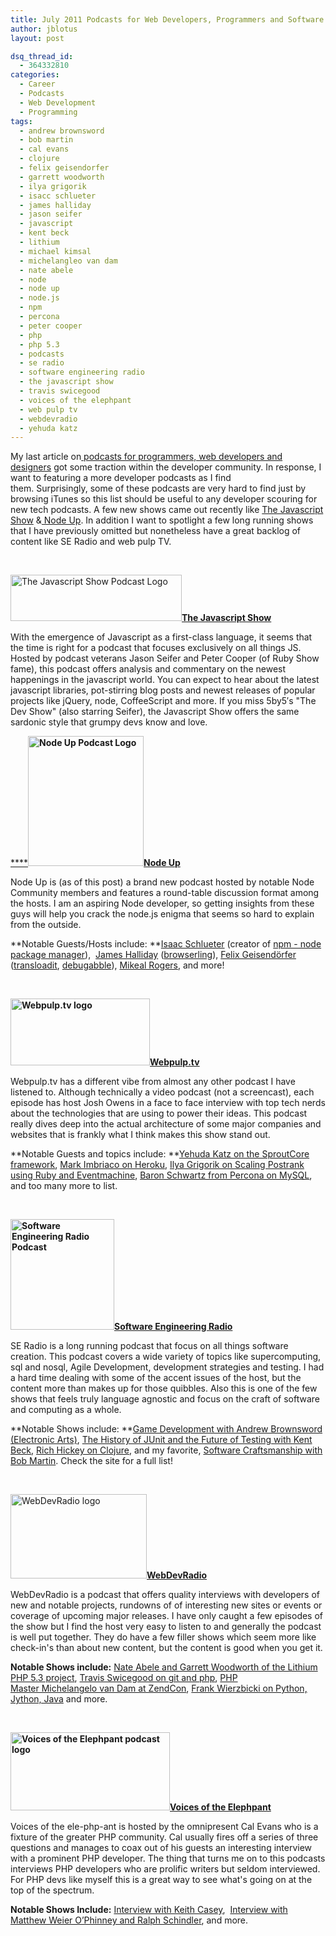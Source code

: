 ```yaml
---
title: July 2011 Podcasts for Web Developers, Programmers and Software Engineers
author: jblotus
layout: post

dsq_thread_id:
  - 364332810
categories:
  - Career
  - Podcasts
  - Web Development
  - Programming
tags:
  - andrew brownsword
  - bob martin
  - cal evans
  - clojure
  - felix geisendorfer
  - garrett woodworth
  - ilya grigorik
  - isacc schlueter
  - james halliday
  - jason seifer
  - javascript
  - kent beck
  - lithium
  - michael kimsal
  - michelangleo van dam
  - nate abele
  - node
  - node up
  - node.js
  - npm
  - percona
  - peter cooper
  - php
  - php 5.3
  - podcasts
  - se radio
  - software engineering radio
  - the javascript show
  - travis swicegood
  - voices of the elephpant
  - web pulp tv
  - webdevradio
  - yehuda katz
---
```

My last article on[ podcasts for programmers, web developers and designers][1] got some traction within the developer community. In response, I want to featuring a more developer podcasts as I find them. Surprisingly, some of these podcasts are very hard to find just by browsing iTunes so this list should be useful to any developer scouring for new tech podcasts. A few new shows came out recently like [The Javascript Show][2] &[ Node Up][3]. In addition I want to spotlight a few long running shows that I have previously omitted but nonetheless have a great backlog of content like SE Radio and web pulp TV.

<!--more-->

&nbsp;

[<img class="size-full wp-image-623 alignleft" title="Listen to the Javascript Show Podcast" src="http://www.jblotus.com/wp-content/uploads/2011/07/the-javascript-show.jpg" alt="The Javascript Show Podcast Logo" width="274" height="74" />][4]**[The Javascript Show][4]**

With the emergence of Javascript as a first-class language, it seems that the time is right for a podcast that focuses exclusively on all things JS. Hosted by podcast veterans Jason Seifer and Peter Cooper (of Ruby Show fame), this podcast offers analysis and commentary on the newest happenings in the javascript world. You can expect to hear about the latest javascript libraries, pot-stirring blog posts and newest releases of popular projects like jQuery, node, CoffeeScript and more. If you miss 5by5&#8242;s "The Dev Show" (also starring Seifer), the Javascript Show offers the same sardonic style that grumpy devs know and love.

[ ****][5]**[<img class="alignleft size-full wp-image-656" title="Listen to the Node Up Podcast" src="http://www.jblotus.com/wp-content/uploads/2011/07/node-up.jpg" alt="Node Up Podcast Logo" width="185" height="208" />][3][Node Up][6]**

Node Up is (as of this post) a brand new podcast hosted by notable Node Community members and features a round-table discussion format among the hosts. I am an aspiring Node developer, so getting insights from these guys will help you crack the node.js enigma that seems so hard to explain from the outside.

**Notable Guests/Hosts include: **[Isaac Schlueter][7] (creator of [npm - node package manager][8]),  [James Halliday][9] ([browserling][10]), [Felix Geisendörfer][11] ([transloadit][12], [debugabble][13]), [Mikeal Rogers][14], and more!

&nbsp;

**[<img class="alignleft size-full wp-image-655" title="Listen to Webpulp.tv video podcast" src="http://www.jblotus.com/wp-content/uploads/2011/07/web-pulp-tv.jpg" alt="Webpulp.tv logo" width="223" height="107" />][15][Webpulp.tv][16]**

Webpulp.tv has a different vibe from almost any other podcast I have listened to. Although technically a video podcast (not a screencast), each episode has host Josh Owens in a face to face interview with top tech nerds about the technologies that are using to power their ideas. This podcast really dives deep into the actual architecture of some major companies and websites that is frankly what I think makes this show stand out.

**Notable Guests and topics include: **[Yehuda Katz on the SproutCore framework][17], [Mark Imbriaco on Heroku][18], [Ilya Grigorik on Scaling Postrank using Ruby and Eventmachine][19], [Baron Schwartz from Percona on MySQL][20], and too many more to list.

&nbsp;

**[<img class="alignleft size-full wp-image-659" title="Listen the the SE Radio Podcast" src="http://www.jblotus.com/wp-content/uploads/2011/07/se-radio.jpg" alt="Software Engineering Radio Podcast" width="166" height="177" />][21][Software Engineering Radio][22]**

SE Radio is a long running podcast that focus on all things software creation. This podcast covers a wide variety of topics like supercomputing, sql and nosql, Agile Development, development strategies and testing. I had a hard time dealing with some of the accent issues of the host, but the content more than makes up for those quibbles. Also this is one of the few shows that feels truly language agnostic and focus on the craft of software and computing as a whole.

**Notable Shows include: **[Game Development with Andrew Brownsword (Electronic Arts)][23], [The History of JUnit and the Future of Testing with Kent Beck][24], [Rich Hickey on Clojure][25], and my favorite, [Software Craftsmanship with Bob Martin][26]. Check the site for a full list!

&nbsp;

[<img class="alignleft size-full wp-image-662" title="Listen to WebDevRadio podcast" src="http://www.jblotus.com/wp-content/uploads/2011/07/web-dev-radio.jpg" alt="WebDevRadio logo" width="218" height="135" />][27]**[WebDevRadio][28]**

WebDevRadio is a podcast that offers quality interviews with developers of new and notable projects, rundowns of of interesting new sites or events or coverage of upcoming major releases. I have only caught a few episodes of the show but I find the host very easy to listen to and generally the podcast is well put together. They do have a few filler shows which seem more like check-in's than about new content, but the content is good when you get it.

**Notable Shows include:** [Nate Abele and Garrett Woodworth of the Lithium PHP 5.3 project][29], [Travis Swicegood on git and php][30], [PHP Master Michelangelo van Dam at ZendCon][31], [Frank Wierzbicki on Python, Jython, Java][32] and more.

&nbsp;

**[<img class="alignleft size-full wp-image-664" title="Listen to the Voices of the elephpant podcast with Cal Evans" src="http://www.jblotus.com/wp-content/uploads/2011/07/voices-of-the-elephpant.jpg" alt="Voices of the Elephpant  podcast logo" width="255" height="125" />][33][Voices of the Elephpant][34]**

Voices of the ele-php-ant is hosted by the omnipresent Cal Evans who is a fixture of the greater PHP community. Cal usually fires off a series of three questions and manages to coax out of his guests an interesting interview with a prominent PHP developer. The thing that turns me on to this podcasts interviews PHP developers who are prolific writers but seldom interviewed. For PHP devs like myself this is a great way to see what's going on at the top of the spectrum.

**Notable Shows Include:** [Interview with Keith Casey][35],  [Interview with Matthew Weier O’Phinney and Ralph Schindler][36], and more.

 [1]: http://www.jblotus.com/2011/06/04/podcasts-for-programmers-developers-and-web-designers/ "View more podcasts for developers"
 [2]: http://javascriptshow.com/
 [3]: http://nodeup.com/
 [4]: http://javascriptshow.com/ "Listen to the Javascript Show podcast"
 [5]: http://pragprog.com/podcasts "The Pragmatic Podcasts"
 [6]: http://nodeup.com/ "Listen to the Node Up node.js podcast"
 [7]: https://github.com/isaacs "Isaac Z. Schlueter github profile"
 [8]: http://npmjs.org/ "Node Package Manager"
 [9]: https://github.com/substack "James Halliday github profile"
 [10]: http://browserling.com/ "Interactive Cross-browser testing"
 [11]: https://github.com/felixge "Felix Geisendörfer github profile"
 [12]: http://transloadit.com/ "Transloadit file uploading and encoding"
 [13]: http://debuggable.com/ "Node.js development & consulting"
 [14]: https://github.com/mikeal "Mikeal Rogers github profile"
 [15]: http://webpulp.tv/
 [16]: http://webpulp.tv/ "Watch Webpulp.tv development podcast"
 [17]: http://webpulp.tv/post/6728265068/build-native-apps-from-javascript-web-apps-using "Listen to Yehuda Katz  talk about SproutCore with Josh Owens"
 [18]: http://webpulp.tv/post/5836248693/an-inside-look-at-how-heroku-handles-downtime-with-mark "Heroku Downtime Interview"
 [19]: http://webpulp.tv/post/4184040219/scaling-postrank-using-ruby-and-eventmachine-with-ilya "Illya Grigorik on Postrank interview"
 [20]: http://webpulp.tv/post/1450868812/percona-baron-schwartz "Baron Schwartz from Percona on MySQL"
 [21]: http://www.se-radio.net/
 [22]: http://www.se-radio.net/ "Listen to the Software Engineering Radio podcast"
 [23]: http://www.se-radio.net/2011/05/episode-175-game-development-with-andrew-brownsword/ "Game Development with Andrew Brownsword Podcast"
 [24]: http://www.se-radio.net/2010/09/episode-167-the-history-of-junit-and-the-future-of-testing-with-kent-beck/ "The History of JUnit and the Future of Testing with Kent Beck podcast"
 [25]: http://www.se-radio.net/2010/03/episode-158-rich-hickey-on-clojure/ "Rich Hickey on Clojure podcast"
 [26]: http://www.se-radio.net/2009/11/episode-150-software-craftsmanship-with-bob-martin/ "Listen to Uncle Bob Martin talk about software craftsmanship"
 [27]: http://www.webdevradio.com/
 [28]: http://www.webdevradio.com/ "Listen to the WebDevRadio podcast with Michael Kimsal"
 [29]: http://webdevradio.com/index.php?id=101 "Nate Abele and Gwoo talk about Lithium"
 [30]: http://webdevradio.com/index.php?id=110 "Listen to Travis Swicegood talk about git and php at Zendcon"
 [31]: http://webdevradio.com/index.php?id=111 "Listen to @DragonBe at Zendcon"
 [32]: http://webdevradio.com/index.php?id=93 "Listen to podcast Frank Wierzbicki on Python, Jython, Java and more"
 [33]: http://voicesoftheelephpant.com/
 [34]: http://voicesoftheelephpant.com/ "Voices of the Elephpant podcast"
 [35]: http://voicesoftheelephpant.com/2011/06/22/interview-with-keith-casey/ "Interview with Keith Casey "
 [36]: http://voicesoftheelephpant.com/2011/06/21/interview-with-matthew-weier-ophinney-and-ralph-schindler/ "Interview with Matthew Weier O’Phinney and Ralph Schindler podcast"
